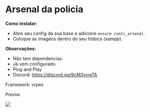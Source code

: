 # Arsenal da policia

**Como instalar:**

- Abre seu config da sua base e adicione `ensure conti_arsenal`.
- Coloque as imagens dentro do seu htdocs (xampp).

**Observações:**

- Não tem dependencias.
- Já vem configurado.
- Plug and Play
- Discord: https://discord.gg/9cM3vrreTA

Framework: vrpex

<div>
  <p>Previw:</p>
  <img src="https://cdn.discordapp.com/attachments/958202818035077161/1097931656440074300/Captura_de_tela_2023-04-18_140818.png"/>
</div>
